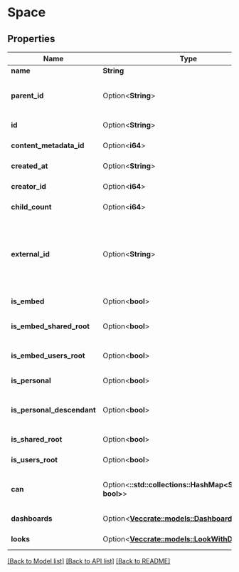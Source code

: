 # Space

## Properties

Name | Type | Description | Notes
------------ | ------------- | ------------- | -------------
**name** | **String** | Unique Name | 
**parent_id** | Option<**String**> | Id of Parent. If the parent id is null, this is a root-level entry | [optional]
**id** | Option<**String**> | Unique Id | [optional][readonly]
**content_metadata_id** | Option<**i64**> | Id of content metadata | [optional][readonly]
**created_at** | Option<**String**> | Time the space was created | [optional][readonly]
**creator_id** | Option<**i64**> | User Id of Creator | [optional][readonly]
**child_count** | Option<**i64**> | Children Count | [optional][readonly]
**external_id** | Option<**String**> | Embedder's Id if this space was autogenerated as an embedding shared space via 'external_group_id' in an SSO embed login | [optional][readonly]
**is_embed** | Option<**bool**> | Space is an embed space | [optional][readonly]
**is_embed_shared_root** | Option<**bool**> | Space is the root embed shared space | [optional][readonly]
**is_embed_users_root** | Option<**bool**> | Space is the root embed users space | [optional][readonly]
**is_personal** | Option<**bool**> | Space is a user's personal space | [optional][readonly]
**is_personal_descendant** | Option<**bool**> | Space is descendant of a user's personal space | [optional][readonly]
**is_shared_root** | Option<**bool**> | Space is the root shared space | [optional][readonly]
**is_users_root** | Option<**bool**> | Space is the root user space | [optional][readonly]
**can** | Option<**::std::collections::HashMap<String, bool>**> | Operations the current user is able to perform on this object | [optional][readonly]
**dashboards** | Option<[**Vec<crate::models::DashboardBase>**](DashboardBase.md)> | Dashboards | [optional][readonly]
**looks** | Option<[**Vec<crate::models::LookWithDashboards>**](LookWithDashboards.md)> | Looks | [optional][readonly]

[[Back to Model list]](../README.md#documentation-for-models) [[Back to API list]](../README.md#documentation-for-api-endpoints) [[Back to README]](../README.md)



